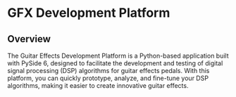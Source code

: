 # GFX Development Platform

## Overview

The Guitar Effects Development Platform is a Python-based application built with PySide 6, designed to facilitate the development and testing of digital signal processing (DSP) algorithms for guitar effects pedals. With this platform, you can quickly prototype, analyze, and fine-tune your DSP algorithms, making it easier to create innovative guitar effects.
